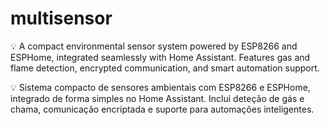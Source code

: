 # multisensor
💡 A compact environmental sensor system powered by ESP8266 and ESPHome, integrated seamlessly with Home Assistant. Features gas and flame detection, encrypted communication, and smart automation support.

💡 Sistema compacto de sensores ambientais com ESP8266 e ESPHome, integrado de forma simples no Home Assistant. Inclui deteção de gás e chama, comunicação encriptada e suporte para automações inteligentes.
